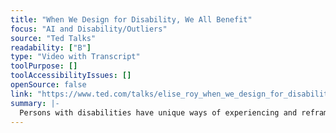 ```yaml
---
title: "When We Design for Disability, We All Benefit"
focus: "AI and Disability/Outliers"
source: "Ted Talks"
readability: ["B"]
type: "Video with Transcript"
toolPurpose: []
toolAccessibilityIssues: []
openSource: false
link: "https://www.ted.com/talks/elise_roy_when_we_design_for_disability_we_all_benefit"
summary: |-
  Persons with disabilities have unique ways of experiencing and reframing the world. Inclusive designers often discover better solutions when designing for persons with disabilities, instead of the norm.
---
```


